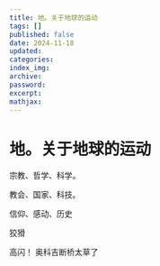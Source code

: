 ```yaml
---
title: 地。关于地球的运动
tags: []
published: false
date: 2024-11-18
updated:
categories:
index_img:
archive:
password:
excerpt:
mathjax:
---
```


# 地。关于地球的运动

宗教、哲学、科学。

教会、国家、科技。

信仰、感动、历史

狡猾

高闪！ 奥科吉断桥太草了
